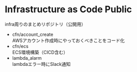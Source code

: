 # Infrastructure as Code Public

infra周りのまとめリポジトリ（公開用）

 - cfn/account_create
 <br>AWSアカウント作成時にやっておくべきことをコード化
 - cfn/ecs
 <br>ECS環境構築（CICD含む）
 - lambda_alarm
 <br>lambdaエラー時にSlack通知